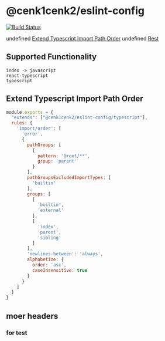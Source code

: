 # @cenk1cenk2/eslint-config

[![Build Status](https://cd.ev.kilic.dev/api/badges/cenk1cenk2/eslint-config/status.svg)](https://cd.ev.kilic.dev/cenk1cenk2/eslint-config)

<!-- toc -->

undefined [Extend Typescript Import Path Order](#extend-typescript-import-path-order)
undefined [Rest](#rest)

<!-- tocstop -->

## Supported Functionality
```
index -> javascript
react-typescript
typescript
```

## Extend Typescript Import Path Order
```javascript
module.exports = {
  "extends": ["@cenk1cenk2/eslint-config/typescript"],
  rules: {
    'import/order': [
      'error',
      {
        pathGroups: [
          {
            pattern: '@root/**',
            group: 'parent'
          }
        ],
        pathGroupsExcludedImportTypes: [
          'builtin'
        ],
        groups: [
          [
            'builtin',
            'external'
          ],
          [
            'index',
            'parent',
            'sibling'
          ]
        ],
        'newlines-between': 'always',
        alphabetize: {
          order: 'asc',
          caseInsensitive: true
        }
      }
    ]
  }
}
```

## moer headers
### for test